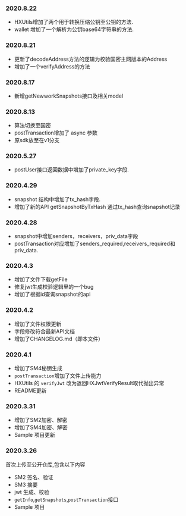 ### 2020.8.22
* HXUtils增加了两个用于转换压缩公钥至公钥的方法.
* wallet 增加了一个解析为公钥base64字符串的方法.


### 2020.8.21
* 更新了decodeAddress方法的逻辑为校验国密主网版本的Address
* 增加了一个verifyAddress的方法


### 2020.8.17
* 新增getNewworkSnapshots接口及相关model


### 2020.8.13
* 算法切换至国密
* postTransaction增加了 async 参数
* 原sdk放至在v1分支


### 2020.5.27
* postUser接口返回数据中增加了private_key字段.


### 2020.4.29
* snapshot 结构中增加了tx_hash字段.
* 增加了新的API getSnapshotByTxHash 通过tx_hash查询snapshot记录



### 2020.4.28
* snapshot中增加senders，receivers，priv_data字段
* postTransaction对应增加了senders_required,receivers_required和priv_data.



### 2020.4.3
* 增加了文件下载getFile
* 修复jwt生成校验逻辑里的一个bug
* 增加了根据id查询snapshot的api



### 2020.4.2
* 增加了文件权限更新
* 字段修改符合最新API文档
* 增加了CHANGELOG.md（即本文件）



### 2020.4.1

* 增加了SM4秘钥生成
* `postTransaction`增加了文件上传能力
* HXUtils 的 `verifyJwt` 改为返回HXJwtVerifyResult取代抛出异常
* README更新



### 2020.3.31

* 增加了SM2加密、解密
* 增加了SM4加密、解密
* Sample 项目更新



### 2020.3.26

首次上传至公开仓库,包含以下内容

* SM2 签名、验证
* SM3 摘要
* jwt 生成、校验
* `getInfo`,`getSnapshots`,`postTransaction`接口
* Sample 项目

